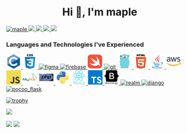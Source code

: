 <h1 align="center">Hi 👋, I'm maple</h1>

<p align="left"> 
  <a href="https://github.com/maple-fm/maple-fm/">
    <img src="https://komarev.com/ghpvc/?username=maple-fm" alt="maple" />
  </a>
  <a href="http://twitter.com/25maplen">
    <img height="20" src="https://img.shields.io/twitter/follow/25maplen?label=twitter&style=social" />
  </a>
  <a href="https://github.com/maple-fm">
    <img height="20" src="https://img.shields.io/github/followers/maple-fm?label=follow&logo=github&style=flat" />
  </a>
  <a href="http://qiita.com/maple-fm">
    <img height="20" src="https://qiita-badge.apiapi.app/s/maple-fm/contributions.svg" />
  </a>
  <a href="http://qiita.com/maple-fm">
    <img height="20" src="https://qiita-badge.apiapi.app/s/maple-fm/posts.svg" />
  </a>
</p>

<div>
  <h3 align="left">Languages and Technologies I've Experienced</h3>
  <p align="left">
    <a href="https://www.cprogramming.com/" target="_blank" rel="noreferrer"> 
      <img src="https://raw.githubusercontent.com/devicons/devicon/master/icons/c/c-original.svg" alt="c" width="40" height="40"/>
    </a> 
    <a href="https://www.w3schools.com/css/" target="_blank" rel="noreferrer"> 
      <img src="https://raw.githubusercontent.com/devicons/devicon/master/icons/css3/css3-original-wordmark.svg" alt="css3" width="40" height="40"/> 
    </a>
    <a href="https://www.figma.com/" target="_blank" rel="noreferrer"> 
      <img src="https://www.vectorlogo.zone/logos/figma/figma-icon.svg" alt="figma" width="40" height="40"/>
    </a> 
    <a href="https://firebase.google.com/" target="_blank" rel="noreferrer"> 
      <img src="https://www.vectorlogo.zone/logos/firebase/firebase-icon.svg" alt="firebase" width="40" height="40"/>
    </a> 
    <a href="https://www.apple.com/jp/swift/" target="_blank" rel="noreferrer"> 
      <img src="https://raw.githubusercontent.com/devicons/devicon/master/icons/swift/swift-original.svg" alt="Swift" width="40" height="40"/> 
    </a> 
    <a href="https://git-scm.com/" target="_blank" rel="noreferrer"> 
      <img src="https://www.vectorlogo.zone/logos/git-scm/git-scm-icon.svg" alt="git" width="40" height="40"/> 
    </a>
    <a href="https://golang.org" target="_blank" rel="noreferrer"> 
      <img src="https://raw.githubusercontent.com/devicons/devicon/master/icons/go/go-original.svg" alt="go" width="40" height="40"/> 
    </a> 
    <a href="https://www.w3.org/html/" target="_blank" rel="noreferrer"> 
      <img src="https://raw.githubusercontent.com/devicons/devicon/master/icons/html5/html5-original-wordmark.svg" alt="html5" width="40" height="40"/> 
    </a> 
    <a href="https://www.java.com" target="_blank" rel="noreferrer">
      <img src="https://raw.githubusercontent.com/devicons/devicon/master/icons/java/java-original.svg" alt="java" width="40" height="40"/>
    </a> 
    <a href="https://aws.amazon.com" target="_blank" rel="noreferrer"> 
      <img src="https://raw.githubusercontent.com/devicons/devicon/master/icons/amazonwebservices/amazonwebservices-original-wordmark.svg" alt="aws" width="40" height="40"/>
    </a>
    <a href="https://developer.mozilla.org/en-US/docs/Web/JavaScript" target="_blank" rel="noreferrer">
      <img src="https://raw.githubusercontent.com/devicons/devicon/master/icons/javascript/javascript-original.svg" alt="javascript" width="40" height="40"/> 
    </a> 
    <a href="https://www.mysql.com/" target="_blank" rel="noreferrer">
      <img src="https://raw.githubusercontent.com/devicons/devicon/master/icons/mysql/mysql-original-wordmark.svg" alt="mysql" width="40" height="40"/> 
    </a>
    <a href="https://www.php.net" target="_blank" rel="noreferrer"> 
      <img src="https://raw.githubusercontent.com/devicons/devicon/master/icons/php/php-original.svg" alt="php" width="40" height="40"/> 
    </a> 
    <a href="https://www.python.org" target="_blank" rel="noreferrer"> 
      <img src="https://raw.githubusercontent.com/devicons/devicon/master/icons/python/python-original.svg" alt="python" width="40" height="40"/> 
    </a> 
    <a href="https://reactjs.org/" target="_blank" rel="noreferrer"> 
      <img src="https://raw.githubusercontent.com/devicons/devicon/master/icons/react/react-original-wordmark.svg" alt="react" width="40" height="40"/> 
    </a>
    <a href="https://www.typescriptlang.org/" target="_blank" rel="noreferrer"> 
      <img src="https://raw.githubusercontent.com/devicons/devicon/master/icons/typescript/typescript-original.svg" alt="typescript" width="40" height="40"/> 
    </a> 
    <a href="https://getbootstrap.jp/" target="_blank" rel="noreferrer"> 
      <img src="https://raw.githubusercontent.com/devicons/devicon/master/icons/bootstrap/bootstrap-plain-wordmark.svg" alt="bootstrap" width="40" height="40"/> 
    </a> 
    <a href="https://www.mongodb.com/docs/realm-legacy/jp/products/realm-database.html" target="_blank" rel="noreferrer"> 
      <img src="https://raw.githubusercontent.com/bestofjs/bestofjs-webui/8665e8c267a0215f3159df28b33c365198101df5/public/logos/realm.svg" alt="realm" width="40" height="40"/> 
    </a> 
    <a href="https://www.djangoproject.com/" target="_blank" rel="noreferrer"> 
      <img src="https://cdn.worldvectorlogo.com/logos/django.svg" alt="django" width="40" height="40"/> 
    </a> 
    <a href="https://flask.palletsprojects.com/en/2.2.x/" target="_blank" rel="noreferrer"> 
      <img src="https://www.vectorlogo.zone/logos/pocoo_flask/pocoo_flask-icon.svg" alt="pocoo_flask" width="40" height="40"/> 
    </a> 
  </p>
</div>

<!-- <div>
  <a href="https://github.com/anuraghazra/github-readme-stats">
    <img align="left" src="https://github-readme-stats.vercel.app/api/top-langs/?username=maple-fm&show_icons=true&theme=tokyonight&count_private=true" />
  </a>
  <a href="https://github.com/anuraghazra/github-readme-stats">
    <img align="left" src="https://github-readme-stats.vercel.app/api?username=maple-fm&count_private=true&show_icons=true&theme=tokyonight&line_height=40" />
  </a>
</div> -->

[![trophy](https://github-profile-trophy.vercel.app/?username=maple-fm&theme=gruvbox)](https://github.com/ryo-ma/github-profile-trophy)
<!-- [![](https://raw.githubusercontent.com/maple-fm/maple-fm/master/profile-summary-card-output/dracula/0-profile-details.svg)](https://github.com/vn7n24fzkq/github-profile-summary-cards)
[![](https://raw.githubusercontent.com/maple-fm/maple-fm/master/profile-summary-card-output/dracula/1-repos-per-language.svg)](https://github.com/vn7n24fzkq/github-profile-summary-cards)
[![](https://raw.githubusercontent.com/maple-fm/maple-fm/master/profile-summary-card-output/dracula/2-most-commit-language.svg)](https://github.com/vn7n24fzkq/github-profile-summary-cards) -->
![](https://github-profile-summary-cards.vercel.app/api/cards/profile-details?username=maple-fm&theme=dracula)

[![](https://activity-graph.herokuapp.com/graph?username=maple-fm&theme=github)](https://activity-graph.herokuapp.com/graph?username=maple-fm&theme=github)
[![](https://github-readme-streak-stats.herokuapp.com/?user=maple-fm&theme=dark)](https://github-readme-streak-stats.herokuapp.com/?user=maple-fm&theme=dark)
